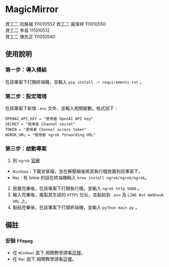 # MagicMirror

資工二 阮銘福 111010552
資工二 黃偉祥 111010550  
資工二 李易 111010512  
資工二 陳先正 111010540  


## 使用說明

### 第一步：導入模組

在該專案下打開終端機，並輸入 `pip install -r requirements.txt` 。

### 第二步：設定環境

在該專案下新增 `.env` 文件，並輸入相關變數。格式如下：
```
OPENAI_API_KEY = "使用者 OpenAI API key"
SECRET = "使用者 Channel secret"
TOKEN = "使用者 Channel access token"
NGROK_URL = "使用者 ngrok forwarding URL"
```

### 第三步：啟動專案

1. 到 `ngrok` [官網](https://ngrok.com/download)
  - `Windows` : 下載安裝檔，並在解壓縮後將其執行檔放置到該專案下。  
  - `Mac` : 有 brew 的話在終端機輸入 `brew install ngrok/ngrok/ngrok`。
2. 放置完畢後，在該專案下打開執行檔，並輸入 `ngrok http 5000` 。  
3. 輸入完畢後，複製其生成的 `HTTPS` 位址，並黏貼到 `.env` 及 `LINE Bot Webhook URL` 上。  
4. 黏貼完畢後，在該專案下打開終端機，並輸入 `python main.py` 。

## 備註
### 安裝 `FFmpeg`
- 在 `Windows` 底下,相關教學請看[這裡](https://www.youtube.com/watch?v=IguLPa8aV-w)。
- 在 `Mac` 底下,相關教學請看[這裡](https://youtu.be/zl4vo0dhLRk)。

